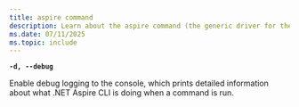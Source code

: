 ```yaml
---
title: aspire command
description: Learn about the aspire command (the generic driver for the Aspire CLI) and its usage.
ms.date: 07/11/2025
ms.topic: include
---
```

**`-d, --debug`**

  Enable debug logging to the console, which prints detailed information about what .NET Aspire CLI is doing when a command is run.
